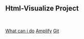 ## Html-Visualize Project

<br>

[What can i do](https://github.com/CWIN77/README-contents/blob/master/react/typescript/README.md)
[Amplify](https://github.com/CWIN77/README-contents/tree/master/amplify/README.md)
[Git](https://github.com/CWIN77/README-contents/blob/master/git/README.md)